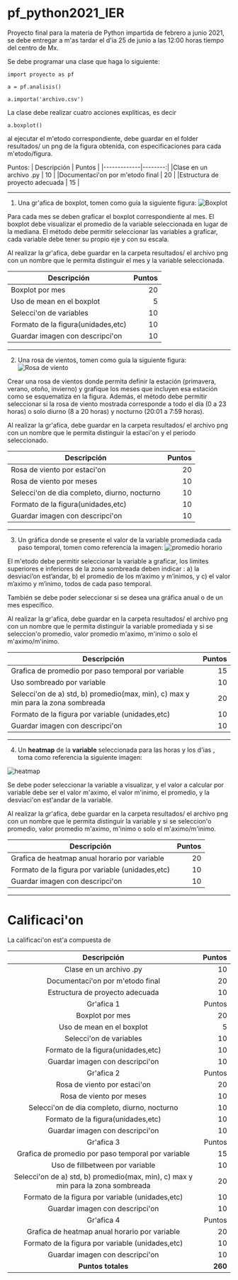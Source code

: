 # pf_python2021_IER
Proyecto final para la materia de Python impartida de febrero a junio 2021,
se debe entregar a m'as tardar el d'ia 25 de junio a las 12:00 horas tiempo
del centro de Mx.

Se debe programar una clase que haga lo siguiente:

```
import proyecto as pf

a = pf.analisis()

a.importa('archivo.csv')
```

La clase debe realizar cuatro acciones explíticas, es decir
```
a.boxplot()
```

al ejecutar el m'etodo correspondiente, debe guardar en
el folder resultados/ un png de la figura obtenida, con
especificaciones para cada m'etodo/figura.

Puntos:
| Descripción |  Puntos |
|-------------|--------:|
|Clase en un archivo .py          | 10 |
|Documentaci'on por m'etodo final | 20 |
|Estructura de proyecto adecuada  | 15 |



___
1. Una gr'afica de boxplot, tomen como guía la siguiente figura:
![Boxplot](img/boxplot.png)

 Para cada mes se deben graficar el boxplot correspondiente
 al mes. El boxplot debe visualizar
 el promedio de la variable seleccionada en lugar de la mediana.
 El método debe permitir seleccionar las variables a graficar, cada
 variable debe tener su propio eje y con su escala.

 Al realizar la gr'afica, debe guardar en la carpeta resultados/
 el archivo png con un nombre que le permita distinguir el mes y
 la variable seleccionada.

 | Descripción |  Puntos |
 |-------------|--------:|
 |Boxplot por mes           | 20 |
 |Uso de mean en el boxplot |  5 |
 |Selecci'on de variables   | 10 |
 | Formato de la figura(unidades,etc) | 10 |
 | Guardar imagen con descripci'on | 10 |


___  



2. Una rosa de vientos, tomen como guía la siguiente figura:
![Rosa de viento](img/rosa_vientos.png)

Crear una rosa de vientos donde permita definir la estación (primavera,
  verano, otoño, invierno) y grafique los meses que incluyen esa estación
  como se esquematiza en la figura.
  Además, el método debe permitir seleccionar si la rosa de viento mostrada
  corresponde a todo el día (0 a 23 horas) o solo diurno (8 a 20 horas) y
  nocturno (20:01  a 7:59 horas).

  Al realizar la gr'afica, debe guardar en la carpeta resultados/
  el archivo png con un nombre que le permita distinguir la estaci'on y
  el periodo seleccionado.



  | Descripción |  Puntos |
  |-------------|--------:|
  |Rosa de viento por estaci'on    | 20 |
  |Rosa de viento por meses        | 10 |
  |Selecci'on de dia completo, diurno, nocturno   | 10 |
  | Formato de la figura(unidades,etc) | 10 |
  | Guardar imagen con descripci'on    | 10 |



___


3. Un gráfica donde se presente el valor de la variable promediada cada paso
temporal, tomen como referencia la imagen:
![promedio horario](img/promedio_horario.png)

El m'etodo debe permitir seleccionar la variable a graficar,
los limites superiores e inferiores  de la zona sombreada deben indicar : a) la desviaci’on est’andar, b) el promedio de los m’aximo y m’inimos, y c) el valor m’aximo y m’inimo, todos de cada paso temporal.

También se debe poder seleccionar si se desea una gráfica anual o de un mes
específico.


Al realizar la gr'afica, debe guardar en la carpeta resultados/
el archivo png con un nombre que le permita distinguir la variable promediada y
si se seleccion'o promedio, valor promedio m'aximo, m'inimo o solo el m'aximo/m'inimo.

  | Descripción |  Puntos |
  |-------------|--------:|
  |Grafica de promedio por paso temporal  por variable   | 15 |
  |Uso sombreado    por variable          | 10 |
  |Selecci'on de a) std, b) promedio(max, min), c) max y min para la zona sombreada   | 20 |
  | Formato de la figura por variable (unidades,etc) | 10 |
  | Guardar imagen con descripci'on                  | 10 |


___


4. Un  __heatmap__ de la **variable** seleccionada para las horas
y los d'ias , toma como referencia la siguiente imagen:

![heatmap](img/heatmap.jpeg)

Se debe poder seleccionar la variable a visualizar, y el valor a calcular
por variable debe ser el valor m'aximo, el valor m'inimo, el promedio,
y la desviaci'on est'andar de la variable.


Al realizar la gr'afica, debe guardar en la carpeta resultados/
el archivo png con un nombre que le permita distinguir la variable  y
si se seleccion'o promedio, valor promedio m'aximo, m'inimo o solo el m'aximo/m'inimo.


  | Descripción |  Puntos |
  |-------------|--------:|
  |Grafica de heatmap anual horario  por variable   | 20 |
  | Formato de la figura por variable (unidades,etc) | 10 |
  | Guardar imagen con descripci'on | 10 |


  ___

# Calificaci'on

La calificaci'on est'a compuesta de


| Descripción |  Puntos |
|:-------------:|--------:|
|Clase en un archivo .py          | 10 |
|Documentaci'on por m'etodo final | 20 |
|Estructura de proyecto adecuada  | 10 |
 | Gr'afica 1 |  Puntos |
 |Boxplot por mes           | 20 |
 |Uso de mean en el boxplot |  5 |
 |Selecci'on de variables   | 10 |
 | Formato de la figura(unidades,etc) | 10 |
 | Guardar imagen con descripci'on                  | 10 |
  | Gr'afica 2 |  Puntos |
  |Rosa de viento por estaci'on    | 20 |
  |Rosa de viento por meses        | 10 |
  |Selecci'on de dia completo, diurno, nocturno   | 10 |
  | Formato de la figura(unidades,etc) | 10 |
  | Guardar imagen con descripci'on                  | 10 |
  | Gr'afica 3 |  Puntos |
  |Grafica de promedio por paso temporal  por variable   | 15 |
  |Uso de fillbetween  por variable          | 10 |
  |Selecci'on de a) std, b) promedio(max, min), c) max y min para la zona sombreada   | 20 |
  | Formato de la figura por variable (unidades,etc) | 10 |
  | Guardar imagen con descripci'on                  | 10 |
  | Gr'afica 4 |  Puntos |
  |Grafica de heatmap anual horario  por variable   | 20 |
  | Formato de la figura por variable (unidades,etc) | 10 |
  | Guardar imagen con descripci'on                  | 10 |
  | **Puntos totales**  | **260** |
